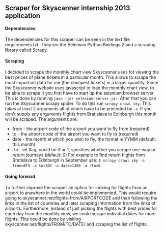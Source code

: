 ## Scraper for Skyscanner internship 2013 application

#### Dependencies
The dependencies for this scraper can be seen in the text file requirements.txt.
They are the Selenium Python Bindings 2 and a scraping library called Scrapy.

#### Scraping
I decided to scrape the monthly chart view Skyscanner uses for viewing the best prices of plane tickets in a particular month. This allows to scrape the most important data for me (the cheapest tickets) in a larger quantity.
Since the Skyscanner website uses javascript to load the monthly chart view,
to be able to scrape it you first have to start up the selenium browser server.
This is done by running `java -jar selenium-server.jar`.
After that you can run the Skyscanner scrapy spider.
To do this run `scrapy crawl sky`. This takes at least 2 arguments all of
which have to be preceded by `-a`. If you don't supply any arguments flights from Bratislava to Edinburgh this month will be scraped. The arguments are:
- from - the airport code of the airport you want to fly from (required)
- to - the airport code of the airport you want to fly to (required)
- date - the month at which you wish to fly, the format is YYMM (default: this month)
- rtn - int flag, could be 0 or 1, specifies whether you scrape one-way or return journeys (default: 0)
For example to find return flights from Bratislava to Edinburgh in September use:
`$ scrapy crawl sky -a from=BTS -a to=EDI -a date=1309 -a rtn=0`.

#### Going forward
To further improve the scraper an option for looking for flights from an airport to anywhere in the world could be implemented. This would require going to
skyscanner.net/flights-from/AIRPORTCODE and then following the links in the list of countries and later scraping information from the links of airports.
Furthermore, instead of just picking the flights with best prices for each day from the monthly view, we could scrape individial dates for more flights. This could be done by visiting skyscanner.net/flights/FROM/TO/DATE/ and scraping the list of flights.